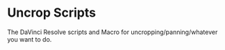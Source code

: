 # Uncrop Scripts
 The DaVinci Resolve scripts and Macro for uncropping/panning/whatever you want to do.
